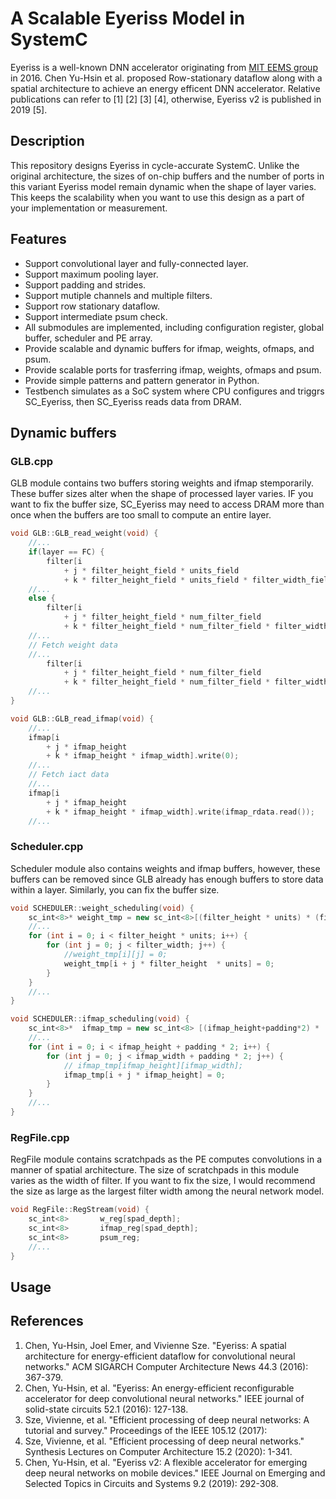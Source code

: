 # A Scalable Eyeriss Model in SystemC
Eyeriss is a well-known DNN accelerator originating from [MIT EEMS group](https://www.rle.mit.edu/eems/) in 2016. Chen Yu-Hsin et al. proposed Row-stationary dataflow along with a spatial architecture to achieve an energy efficent DNN accelerator. Relative publications can refer to [1] [2] [3] [4], otherwise, Eyeriss v2 is published in 2019 [5].

## Description
This repository designs Eyeriss in cycle-accurate SystemC. Unlike the original architecture, the sizes of on-chip buffers and the number of ports in this variant Eyeriss model remain dynamic when the shape of layer varies. This keeps the scalability when you want to use this design as a part of your implementation or measurement.

## Features
 * Support convolutional layer and fully-connected layer.
 * Support maximum pooling layer.
 * Support padding and strides.
 * Support mutiple channels and multiple filters.
 * Support row stationary dataflow.
 * Support intermediate psum check.
 * All submodules are implemented, including configuration register, global buffer, scheduler and PE array.
 * Provide scalable and dynamic buffers for ifmap, weights, ofmaps, and psum.
 * Provide scalable ports for trasferring ifmap, weights, ofmaps and psum.
 * Provide simple patterns and pattern generator in Python.
 * Testbench simulates as a SoC system where CPU configures and triggrs SC_Eyeriss, then SC_Eyeriss reads data from DRAM. 

## Dynamic buffers
### GLB.cpp
GLB module contains two buffers storing weights and ifmap stemporarily. These buffer sizes alter when the shape of processed layer varies. IF you want to fix the buffer size, SC_Eyeriss may need to access DRAM more than once when the buffers are too small to compute an entire layer.
```C++
void GLB::GLB_read_weight(void) {
	//...
	if(layer == FC) {
		filter[i
			+ j * filter_height_field * units_field
			+ k * filter_height_field * units_field * filter_width_field].write(0);
	//...
	else {
		filter[i
			+ j * filter_height_field * num_filter_field
			+ k * filter_height_field * num_filter_field * filter_width_field].write(0);
	//...
	// Fetch weight data
	//...
		filter[i
			+ j * filter_height_field * num_filter_field
			+ k * filter_height_field * num_filter_field * filter_width_field].write(w_rdata.read());
	//...
}

void GLB::GLB_read_ifmap(void) {
	//...
	ifmap[i
		+ j * ifmap_height
		+ k * ifmap_height * ifmap_width].write(0);
	//...
	// Fetch iact data
	//...
	ifmap[i
		+ j * ifmap_height
		+ k * ifmap_height * ifmap_width].write(ifmap_rdata.read());
	//...
```
### Scheduler.cpp
Scheduler module also contains weights and ifmap buffers, however, these buffers can be removed since GLB already has enough buffers to store data within a layer. Similarly, you can fix the buffer size. 
```C++
void SCHEDULER::weight_scheduling(void) {
	sc_int<8>* weight_tmp = new sc_int<8>[(filter_height * units) * (filter_width)];
	//...
	for (int i = 0; i < filter_height * units; i++) {
		for (int j = 0; j < filter_width; j++) {
			//weight_tmp[i][j] = 0;
			weight_tmp[i + j * filter_height  * units] = 0;
		}
	}
	//...
}

void SCHEDULER::ifmap_scheduling(void) {
	sc_int<8>*	ifmap_tmp = new sc_int<8> [(ifmap_height+padding*2) * (ifmap_width+padding*2)];
	//...
	for (int i = 0; i < ifmap_height + padding * 2; i++) {
		for (int j = 0; j < ifmap_width + padding * 2; j++) {
			// ifmap_tmp[ifmap_height][ifmap_width];
			ifmap_tmp[i + j * ifmap_height] = 0; 
		}
	}
	//...
}
```
### RegFile.cpp
RegFile module contains scratchpads as the PE computes convolutions in a manner of spatial architecture. The size of scratchpads in this module varies as the width of filter. If you want to fix the size, I would recommend the size as large as the largest filter width among the neural network model.
```C++
void RegFile::RegStream(void) {
	sc_int<8>		w_reg[spad_depth];
	sc_int<8>		ifmap_reg[spad_depth];
	sc_int<8>		psum_reg;
	//...		
}
```



## Usage

## References 
1.  Chen, Yu-Hsin, Joel Emer, and Vivienne Sze. "Eyeriss: A spatial architecture for energy-efficient dataflow for convolutional neural networks." ACM SIGARCH Computer Architecture News 44.3 (2016): 367-379.
2.  Chen, Yu-Hsin, et al. "Eyeriss: An energy-efficient reconfigurable accelerator for deep convolutional neural networks." IEEE journal of solid-state circuits 52.1 (2016): 127-138.
3.  Sze, Vivienne, et al. "Efficient processing of deep neural networks: A tutorial and survey." Proceedings of the IEEE 105.12 (2017): 
4.  Sze, Vivienne, et al. "Efficient processing of deep neural networks." Synthesis Lectures on Computer Architecture 15.2 (2020): 1-341.
5.  Chen, Yu-Hsin, et al. "Eyeriss v2: A flexible accelerator for emerging deep neural networks on mobile devices." IEEE Journal on Emerging and Selected Topics in Circuits and Systems 9.2 (2019): 292-308.
